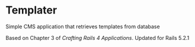 # Templater

Simple CMS application that retrieves templates from database

Based on Chapter 3 of _Crafting Rails 4 Applications_.  Updated for Rails 5.2.1
